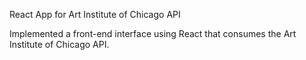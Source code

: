 React App for Art Institute of Chicago API

Implemented a front-end interface using React that consumes the Art Institute of Chicago API.
